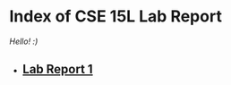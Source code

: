 # Index of CSE 15L Lab Report

_Hello! :)_ 

* ## [Lab Report 1](https://eunggseo.github.io/cse15l-lab-reports/Week%202%20-%20Lab%20report.html)




